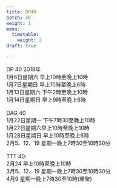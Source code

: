 ```yaml
---
title: DP40
batch: 40
weight: 1
menu:
  timetable:
    weight: 2
draft: true

---
```

DP 40 2018年<br>
1月6日星期六 早上10時至晚上10時 <br>
1月7日星期日 早上10時至晚上6時<br>
1月13日星期六 下午2時至晚上10時 <br>
1月14日星期日 早上9時至晚上6時<br>
<br>
DAG 40<br>
1月22日星期一 下午7時30至晚上10時<br>
1月27日星期六早上10時至晚上10時 <br>
1月28日星期日 早上10時至晚上6時<br>
2月5、12、19 星期一晚上7時30至10時30分<br>
<br>
TTT 40:<br>
2月24 早上10時至晚上10時<br>
3月5、12、19 星期一晚上7時30至10時30分<br>
4月9 星期一晚上7時30至10時(重聚)<br>